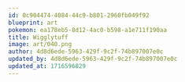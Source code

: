 ```yaml
---
id: 0c904474-4084-44c9-b801-2960fb049f92
blueprint: art
pokemon: ea178eb5-8d12-4ac0-b598-a1e711f190aa
title: Wigglytuff
image: art/040.png
author: 4d8d6ede-5963-429f-9c2f-74b897007e0c
updated_by: 4d8d6ede-5963-429f-9c2f-74b897007e0c
updated_at: 1716596829
---
```

